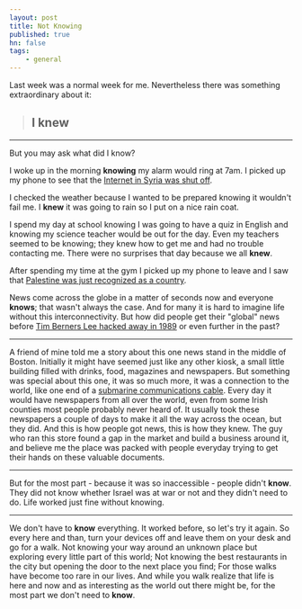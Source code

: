 ```yaml
---
layout: post
title: Not Knowing
published: true
hn: false
tags:
    - general
---
```


Last week was a normal week for me. Nevertheless there was something extraordinary about it:

> ## **I knew** ##

---

But you may ask what did I know?

I woke up in the morning **knowing** my alarm would ring at 7am. I picked up my phone to see that the [Internet in Syria was shut off](http://www.bbc.co.uk/news/technology-20546302).

I checked the weather because I wanted to be prepared knowing it wouldn't fail me. I **knew** it was going to rain so I put on a nice rain coat.

I spend my day at school knowing I was going to have a quiz in English and knowing my science teacher would be out for the day. Even my teachers seemed to be knowing; they knew how to get me and had no trouble contacting me. There were no surprises that day because we all **knew**.

After spending my time at the gym I picked up my phone to leave and I saw that [Palestine was just recognized as a country](http://www.bbc.co.uk/news/world-middle-east-20550864).

News come across the globe in a matter of seconds now and everyone **knows**; that wasn't always the case. And for many it is hard to imagine life without this interconnectivity. But how did people get their "global" news before [Tim Berners Lee hacked away in 1989](http://www.w3.org/People/Berners-Lee/) or even further in the past?

---

A friend of mine told me a story about this one news stand in the middle of Boston. Initially it might have seemed just like any other kiosk, a small little building filled with drinks, food, magazines and newspapers. But something was special about this one, it was so much more, it was a connection to the world, like one end of a [submarine communications cable](http://en.wikipedia.org/wiki/Submarine_communications_cable). Every day it would have newspapers from all over the world, even from some Irish counties most people probably never heard of. It usually took these newspapers a couple of days to make it all the way across the ocean, but they did. And this is how people got news, this is how they knew. The guy who ran this store found a gap in the market and build a business around it, and believe me the place was packed with people everyday trying to get their hands on these valuable documents.

---

But for the most part - because it was so inaccessible - people didn't **know**. They did not know whether Israel was at war or not and they didn't need to do. Life worked just fine without knowing.

---

We don't have to **know** everything. It worked before, so let's try it again. So every here and than, turn your devices off and leave them on your desk and go for a walk. Not knowing your way around an unknown place but exploring every little part of this world; Not knowing the best restaurants in the city but opening the door to the next place you find; For those walks have become too rare in our lives. And while you walk realize that life is here and now and as interesting as the world out there might be, for the most part we don't need to **know**.
